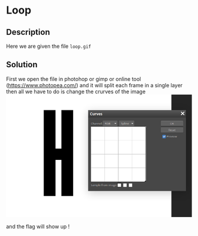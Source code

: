 # Loop

## Description
Here we are given the file `loop.gif`

## Solution
First we open the file in photohop or gimp or online tool (https://www.photopea.com/) and it will split each frame in a single layer then all we have to do is change the crurves of the image 
 ![](solve.png)  
 
and the flag will show up !


